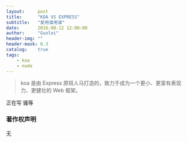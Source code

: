 ```yaml
---
layout:     post
title:      "KOA VS EXPRESS"
subtitle:   "爱用谁用谁"
date:       2016-08-12 12:00:00
author:     "Guolei"
header-img: ""
header-mask: 0.3
catalog:    true
tags:
    - koa
    - node
---
```


> koa 是由 Express 原班人马打造的，致力于成为一个更小、更富有表现力、更健壮的 Web 框架。

正在写 骚等

### 著作权声明

无
